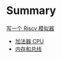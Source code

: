 # Summary

[写一个 Riscv 模拟器](./index.md)

- [加法器 CPU](./v1-CPU-Adder.md)
- [内存和总线](./v2-Memory-and-Bus.md)